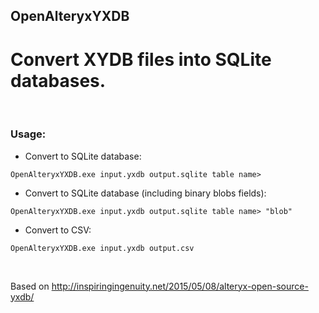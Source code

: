 ## OpenAlteryxYXDB 

# Convert XYDB files into SQLite databases.

&nbsp;

### Usage:

- Convert to SQLite database:

`` OpenAlteryxYXDB.exe input.yxdb output.sqlite table name> ``

- Convert to SQLite database (including binary blobs fields):

`` OpenAlteryxYXDB.exe input.yxdb output.sqlite table name> "blob" ``

- Convert to CSV:

`` OpenAlteryxYXDB.exe input.yxdb output.csv ``


&nbsp;


Based on http://inspiringingenuity.net/2015/05/08/alteryx-open-source-yxdb/
